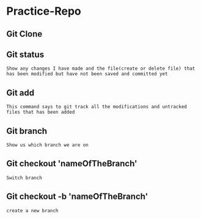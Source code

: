 # Practice-Repo


## Git Clone
## Git status 
    Show any changes I have made and the file(create or delete file) that has been modified but have not been saved and committed yet
## Git add 
    This command says to git track all the modifications and untracked files that has been added 
## Git branch
    Show us which branch we are on 
## Git checkout 'nameOfTheBranch'
    Switch branch
## Git checkout -b 'nameOfTheBranch'
    create a new branch
##




